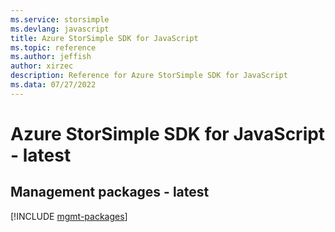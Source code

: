 ```yaml
---
ms.service: storsimple
ms.devlang: javascript
title: Azure StorSimple SDK for JavaScript
ms.topic: reference
ms.author: jeffish
author: xirzec
description: Reference for Azure StorSimple SDK for JavaScript
ms.data: 07/27/2022
---
```

# Azure StorSimple SDK for JavaScript - latest

## Management packages - latest
[!INCLUDE [mgmt-packages](storsimple-mgmt-index.md)]